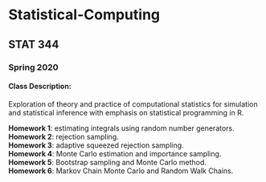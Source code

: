 # Statistical-Computing
## STAT 344
### Spring 2020  




#### Class Description:  

Exploration of theory and practice of computational statistics for simulation and statistical inference with emphasis on statistical programming in R.  

**Homework 1**: estimating integrals using random number generators.  
**Homework 2**: rejection sampling.  
**Homework 3**: adaptive squeezed rejection sampling.  
**Homework 4**: Monte Carlo estimation and importance sampling.  
**Homework 5**: Bootstrap sampling and Monte Carlo method.  
**Homework 6**: Markov Chain Monte Carlo and Random Walk Chains.